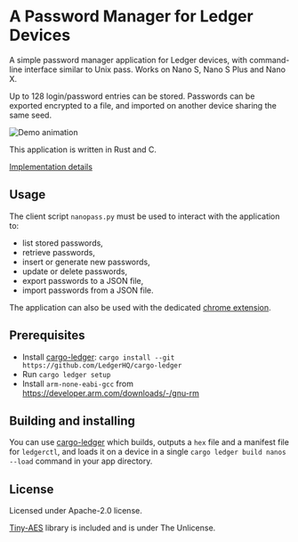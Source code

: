 # A Password Manager for Ledger Devices

A simple password manager application for Ledger devices, with command-line
interface similar to Unix pass. Works on Nano S, Nano S Plus and Nano X.

Up to 128 login/password entries can be stored. Passwords can be exported
encrypted to a file, and imported on another device sharing the same seed.

![Demo animation](doc/demo.gif)

This application is written in Rust and C.

[Implementation details](doc/impl.md)

## Usage

The client script `nanopass.py` must be used to interact with the application
to:
- list stored passwords,
- retrieve passwords,
- insert or generate new passwords,
- update or delete passwords,
- export passwords to a JSON file,
- import passwords from a JSON file.

The application can also be used with the dedicated [chrome extension](https://github.com/LedgerHQ/nanopass-chrome-ext).

## Prerequisites

* Install [cargo-ledger](https://github.com/LedgerHQ/cargo-ledger): `cargo install --git https://github.com/LedgerHQ/cargo-ledger`
* Run `cargo ledger setup`
* Install `arm-none-eabi-gcc` from <https://developer.arm.com/downloads/-/gnu-rm>

## Building and installing

You can use
[cargo-ledger](https://github.com/ledgerhq/cargo-ledger) which
builds, outputs a `hex` file and a manifest file for `ledgerctl`, and loads it
on a device in a single `cargo ledger build nanos --load` command in your app directory.

## License

Licensed under Apache-2.0 license.

[Tiny-AES](https://github.com/kokke/tiny-AES-c) library is included and is under
The Unlicense.
